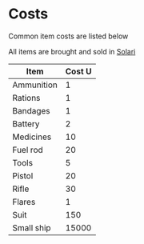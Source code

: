 # Costs
Common item costs are listed below

All items are brought and sold in [Solari](./sol.md#solari)


| Item                 | Cost U |
| -------------------- | ------ |
| Ammunition           | 1      |
| Rations              | 1      |
| Bandages             | 1      |
| Battery              | 2      |
| Medicines            | 10     |
| Fuel rod             | 20     |
| Tools                | 5      |
| Pistol               | 20     |
| Rifle                | 30     |
| Flares               | 1      |
| Suit                 | 150    |
| Small ship           | 15000  |

